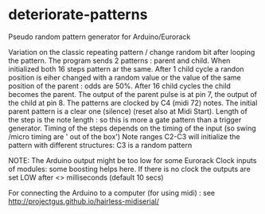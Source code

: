 # deteriorate-patterns
Pseudo random pattern generator for Arduino/Eurorack

Variation on the classic repeating pattern / change random bit after looping the pattern.
  The program sends 2 patterns : parent and child. When initialized both 16 steps pattern ar the same. After 1 child cycle a randon position is eiher changed with a random value or the value of the same position of the parent : odds are 50%.
  After 16 child cycles the child becomes the parent.
  The output of the parent pulse is at pin 7, the output of the child at pin 8.
  The patterns are clocked by C4 (midi 72) notes. The initial parent pattern is a clear one (silence) (reset also at Midi Start).
  Length of the step is the note length : so this is more a gate pattern than a trigger generator. Timing of the steps depends on the timing of the input (so swing /micro timing are ' out of the box')
  Note ranges C2-C3 will initialize the pattern with different structures: C3 is a random pattern

  NOTE: The Arduino output might be too low for some Eurorack Clock inputs of modules: some boosting helps here.
  If there is no clock the outputs are set LOW after <<interval>> milliseconds (default 10 secs)

  For connecting the Arduino to a computer (for using midi) : see http://projectgus.github.io/hairless-midiserial/
